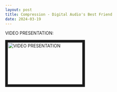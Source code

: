 ```yaml
---
layout: post
title: Compression - Digital Audio's Best Friend
date: 2024-03-19
---
```


VIDEO PRESENTATION:

<a href="https://youtu.be/rltJ3pQISWg
" target="_blank"><img src="http://img.youtube.com/vi/rltJ3pQISWg/0.jpg" 
alt="VIDEO PRESENTATION" width="240" height="135" border="8" /></a>

<object data="/pdf/2024-03-19.MDC.211.Compression_Presentation.pdf" width="640" height="240" type='application/pdf'></object>
